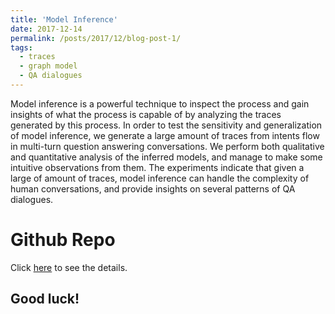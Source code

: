 ```yaml
---
title: 'Model Inference'
date: 2017-12-14
permalink: /posts/2017/12/blog-post-1/
tags:
  - traces
  - graph model
  - QA dialogues
---
```


Model inference is a powerful technique to inspect the process and gain insights of what the process is capable of by analyzing the traces generated by this process. In order to test the sensitivity and generalization of model inference, we generate a large amount of traces from intents flow in multi-turn question answering conversations. We perform both qualitative and quantitative analysis of the inferred models, and manage to make some intuitive observations from them. The experiments indicate that given a large of amount of traces, model inference can handle the complexity of human conversations, and provide insights on several patterns of QA dialogues.

Github Repo
======
Click <a href="https://github.com/geshijoker/Model-Inference">here</a> to see the details.

Good luck!
------

